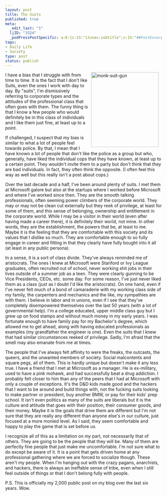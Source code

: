 ```yaml
--- 
layout: post
title: The Suits
published: true
meta: 
  _edit_last: "1"
  ljID: "3324"
  _podPressPostSpecific: a:6:{s:15:"itunes:subtitle";s:15:"##PostExcerpt##";s:14:"itunes:summary";s:15:"##PostExcerpt##";s:15:"itunes:keywords";s:17:"##WordPressCats##";s:13:"itunes:author";s:10:"##Global##";s:15:"itunes:explicit";s:2:"No";s:12:"itunes:block";s:2:"No";}
tags: 
- Daily Life
- Society
type: post
status: publish
---
```

<a title="monk-suit-gun by albill, on Flickr" href="http://www.flickr.com/photos/albill/2670954844/"><img src="http://farm4.static.flickr.com/3282/2670954844_97e432c8b8_m.jpg" alt="monk-suit-gun" hspace="10" width="217" height="240" align="right" /></a>I have a bias that I struggle with from time to time. It is the fact that I don't like Suits, even the ones I work with day to day. By "suits", I'm dismissively referring to corporate types and the attitudes of the professional class that often goes with them. The funny thing is that I know a few people who would definitely be in this class of individuals and I like them just fine, at least up to a point.

If challenged, I suspect that my bias is similar to what a lot of people feel towards police. By that, I mean that I have known a lot of people that don't like the police as a group but who, generally, have liked the individual cops that they have known, at least up to a certain point. They wouldn't invite them to a party but don't think that they are bad individuals. In fact, they often think the opposite. (I often feel this way as well but this really isn't a post about cops.)

Over the last decade and a half, I've been around plenty of suits. I met them at Microsoft galore but also at the startups where I worked before Microsoft and where I've worked since then. They are the smooth talking professionals, often seeming power climbers of the corporate world. They may or may not be clean cut externally but they reek of privilege, at least for some of them, and this sense of belonging, ownership and entitlement in the corporate world. While I may be a visitor in their world (even after having made a career there), it is definitely their world, not mine. In other words, they are the establishment, the powers that be, at least to me. Maybe it is the feeling that they are comfortable with this society and its values that I dislike so much. They are comfortable enough to so fully engage in career and fitting in that they clearly have fully bought into it all (at least in any public persona).

In a sense, it is a sort of class divide. They've always reminded me of aristocrats. The ones I knew at Microsoft were Stanford or Ivy League graduates, often recruited out of school, never working shit jobs in their lives outside of a summer job as a teen. They were clearly gunning to be Vice Presidents, CEOs, etc. some day. For some reason, I've just never liked them as a class (just as I doubt I'd like the aristocrats). On one hand, even if I've never felt much of a bond of camaraderie with my working class side of my family, the carpenters and mechanics and the like, my sympathies are with them. I believe in labor and in unions, even if I see that they've completely disempowered themselves over the last 50 years (with a lot of governmental help). I'm a college educated, upper middle class guy but I grew up on food stamps and without much money in my early years. I was fortunate enough to have family pay for my Bachelor's degree, which allowed me to get ahead, along with having educated professionals as examples (my grandfather the engineer is one). Even the suits that I knew that had similar circumstances reeked of privilege. Sadly, I'm afraid that the smell may also emanate from me at times.

The people that I've always felt affinity to were the freaks, the outcasts, the queers, and the unwanted members of society. Social malcontents and square pegs, all of them. This is hardly unique but doesn't make it any less true. I have a friend that I met at Microsoft as a manager. He is ex-military, used to have a pink mohawk, and had successfully beat a drug addiction. I probably felt closer to him than any of the peers that I had at Microsoft with only a couple of exceptions. It's the D&amp;D kids made good and the hackers that I want to be around and build things with, not the fucking suits looking to make partner or president, buy another BMW, or pay for their kids' prep school. It isn't even politics as many of the suits are liberals but it is the culture and attitude that goes with their position, their consumer goods, and their money. Maybe it is the goals that drive them are different but I'm not sure that they are really any different than anyone else's in our culture, just focused at a more monied level. As I said, they seem comfortable and happy to play the game that is set before us.

I recognize all of this as a limitation on <em>my</em> part, not necessarily that of others. They are going to be the people that they will be. Many of them are perfectly fine people that just make me uncomfortable. I'm not sure what to do except be aware of it. It is a point that gets driven home at any professional gathering where we are forced to socialize though. These aren't my people. When I'm hanging out with the crazy pagans, anarchists, and hackers, there is always an ineffable sense of tribe, even when I still feel outside of things or that I don't belong fully with people.

P.S. This is officially my 2,000 public post on my blog over the last six years. Wow.
